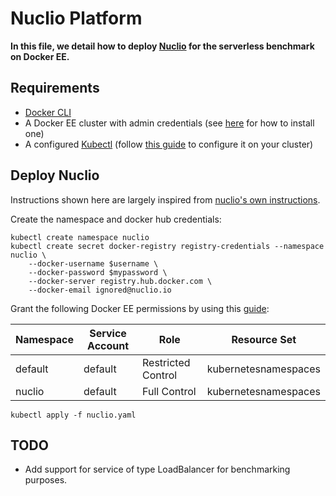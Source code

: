 # Nuclio Platform

**In this file, we detail how to deploy [Nuclio](https://nuclio.io/) for the serverless benchmark on Docker EE.**

## Requirements

 - [Docker CLI](https://www.docker.com/get-docker)
 - A Docker EE cluster with admin credentials (see [here]() for how to install one)
 - A configured [Kubectl](https://kubernetes.io/docs/tasks/tools/install-kubectl/) (follow [this guide](https://docs.docker.com/ee/ucp/user-access/kubectl/) to configure it on your cluster)

## Deploy  Nuclio

Instructions shown here are largely inspired from [nuclio's own instructions](https://nuclio.io/docs/latest/setup/k8s/getting-started-k8s/).

Create the namespace and docker hub credentials:

```
kubectl create namespace nuclio
kubectl create secret docker-registry registry-credentials --namespace nuclio \
    --docker-username $username \
    --docker-password $mypassword \
    --docker-server registry.hub.docker.com \
    --docker-email ignored@nuclio.io
```

Grant the following Docker EE permissions by using this [guide](https://docs.docker.com/ee/ucp/authorization/grant-permissions/):

| Namespace   	| Service Account 	| Role               	| Resource Set         	|
|-------------	|-----------------	|--------------------	|----------------------	|
| default     	| default         	| Restricted Control 	| kubernetesnamespaces 	|
| nuclio      	| default         	| Full Control      	| kubernetesnamespaces 	|

```
kubectl apply -f nuclio.yaml
```

## TODO

 - Add support for service of type LoadBalancer for benchmarking purposes.
